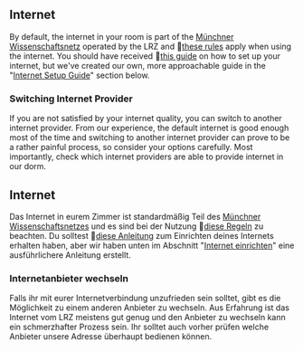 <!-- English -->
## Internet
By default, the internet in your room is part of the [Münchner Wissenschaftsnetz](https://www.lrz.de/services/netz/) operated by the LRZ and 📁[these rules](https://www.lrz.de/wir/regelwerk/benutzungsrichtlinien.pdf) apply when using the internet. You should have received 📁[this guide](/pdf/internet-anleitung.pdf) on how to set up your internet, but we've created our own, more approachable guide in the "[Internet Setup Guide](#d-internet-guide)" section below.

### Switching Internet Provider
If you are not satisfied by your internet quality, you can switch to another internet provider. From our experience, the default internet is good enough most of the time and switching to another internet provider can prove to be a rather painful process, so consider your options carefully. Most importantly, check which internet providers are able to provide internet in our dorm.

<!-- Deutsch -->
## Internet
Das Internet in eurem Zimmer ist standardmäßig Teil des [Münchner Wissenschaftsnetzes](https://www.lrz.de/services/netz/) und es sind bei der Nutzung 📁[diese Regeln](https://www.lrz.de/wir/regelwerk/benutzungsrichtlinien.pdf) zu beachten. Du solltest 📁[diese Anleitung](/pdf/internet-anleitung.pdf) zum Einrichten deines Internets erhalten haben, aber wir haben unten im Abschnitt "[Internet einrichten](#d-internet-guide)" eine ausführlichere Anleitung erstellt. 

### Internetanbieter wechseln
Falls ihr mit eurer Internetverbindung unzufrieden sein solltet, gibt es die Möglichkeit zu einem anderen Anbieter zu wechseln. Aus Erfahrung ist das Internet vom LRZ meistens gut genug und den Anbieter zu wechseln kann ein schmerzhafter Prozess sein. Ihr solltet auch vorher prüfen welche Anbieter unsere Adresse überhaupt bedienen können.
